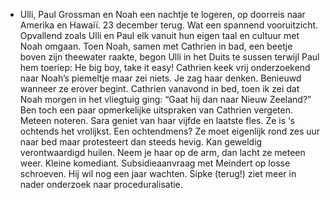 - Ulli, Paul Grossman en Noah een nachtje te logeren, op doorreis naar Amerika en Hawaiï. 23 december terug. Wat een spannend vooruitzicht. Opvallend zoals Ulli en Paul elk vanuit hun eigen taal en cultuur met Noah omgaan. Toen Noah, samen met Cathrien in bad, een beetje boven zijn theewater raakte, begon Ulli in het Duits te sussen terwijl Paul hem toeriep: He big boy, take it easy! Cathrien keek vrij onderzoekend naar Noah’s piemeltje maar zei niets. Je zag haar denken. Benieuwd wanneer ze erover begint. Cathrien vanavond in bed, toen ik zei dat Noah morgen in het vliegtuig ging: “Gaat hij dan naar Nieuw Zeeland?” Ben toch een paar opmerkelijke uitspraken van Cathrien vergeten. Meteen noteren. Sara geniet van haar vijfde en laatste fles. Ze is ‘s ochtends het vrolijkst. Een ochtendmens? Ze moet eigenlijk rond zes uur naar bed maar protesteert dan steeds hevig. Kan geweldig verontwaardigd huilen. Neem je haar op de arm, dan lacht ze meteen weer. Kleine komediant. Subsidieaanvraag met Meindert op losse schroeven. Hij wil nog een jaar wachten. Sipke (terug!) ziet meer in nader onderzoek naar proceduralisatie.
